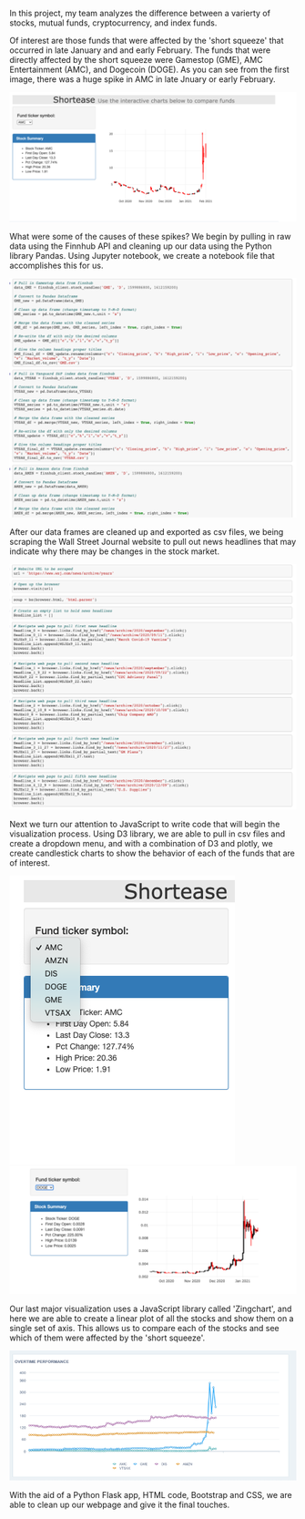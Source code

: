 In this project, my team analyzes the difference between a varierty of stocks, mutual funds, cryptocurrency, and index funds. 

Of interest are those funds that were affected by the 'short squeeze' that occurred in late January and and early February. The funds that were directly affected by the short squeeze were Gamestop (GME), AMC Entertainment (AMC), and Dogecoin (DOGE). As you can see from the first image, there was a huge spike in AMC in late Jnuary or early February. 

![](Images/AMC_displayed.png)

What were some of the causes of these spikes? We begin by pulling in raw data using the Finnhub API and cleaning up our data using the Python library Pandas. Using Jupyter notebook, we create a notebook file that accomplishes this for us.

![](Images/Pandas_cleanup.png)

After our data frames are cleaned up and exported as csv files, we being scraping the Wall Street Journal website to pull out news headlines that may indicate why there may be changes in the stock market.

![](Images/webscraping.png)

Next we turn our attention to JavaScript to write code that will begin the visualization process. Using D3 library, we are able to pull in csv files and create a dropdown menu, and with a combination of D3 and plotly, we create candlestick charts to show the behavior of each of the funds that are of interest.

![](Images/dropdown_menu.png) ![](Images/dogecoin_displayed.png)

Our last major visualization uses a JavaScript library called 'Zingchart', and here we are able to create a linear plot of all the stocks and show them on a single set of axis. This allows us to compare each of the stocks and see which of them were affected by the 'short squeeze'.

![](Images/zingchart.png)

With the aid of a Python Flask app, HTML code, Bootstrap and CSS, we are able to clean up our webpage and give it the final touches.
